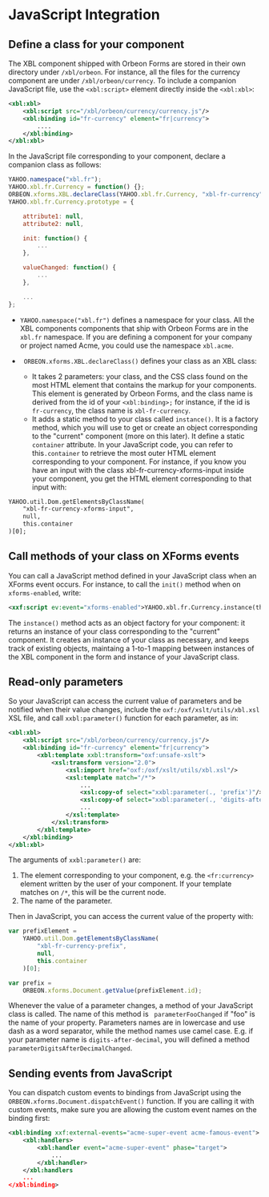 # JavaScript Integration

<!-- toc -->

## Define a class for your component

The XBL component shipped with Orbeon Forms are stored in their own directory under `/xbl/orbeon`. For instance, all the files for the currency component are under `/xbl/orbeon/currency`. To include a companion JavaScript file, use the `<xbl:script>` element directly inside the `<xbl:xbl>`:

```xml
<xbl:xbl>
    <xbl:script src="/xbl/orbeon/currency/currency.js"/>
    <xbl:binding id="fr-currency" element="fr|currency">
        ....
    </xbl:binding>
</xbl:xbl>
```

In the JavaScript file corresponding to your component, declare a companion class as follows:

```javascript
YAHOO.namespace("xbl.fr");
YAHOO.xbl.fr.Currency = function() {};
ORBEON.xforms.XBL.declareClass(YAHOO.xbl.fr.Currency, "xbl-fr-currency");
YAHOO.xbl.fr.Currency.prototype = {

    attribute1: null,
    attribute2: null,

    init: function() {
        ...
    },

    valueChanged: function() {
        ...
    },

    ...
};
```

* `YAHOO.namespace("xbl.fr")` defines a namespace for your class. All the XBL components components that ship with Orbeon Forms are in the `xbl.fr` namespace. If you are defining a component for your company or project named Acme, you could use the namespace `xbl.acme`.

* ` ORBEON.xforms.XBL.declareClass()` defines your class as an XBL class:
    * It takes 2 parameters: your class, and the CSS class found on the most HTML element that contains the markup for your components. This element is generated by Orbeon Forms, and the class name is derived from the id of your `<xbl:binding>;` for instance, if the id is `fr-currency`, the class name is `xbl-fr-currency`.
    * It adds a static method to your class called `instance()`. It is a factory method, which you will use to get or create an object corresponding to the "current" component (more on this later).
It define a static `container` attribute. In your JavaScript code, you can refer to this`.container` to retrieve the most outer HTML element corresponding to your component. For instance, if you know you have an input with the class xbl-fr-currency-xforms-input inside your component, you get the HTML element corresponding to that input with:

```xml
YAHOO.util.Dom.getElementsByClassName(
    "xbl-fr-currency-xforms-input",
    null,
    this.container
)[0];
```

## Call methods of your class on XForms events

You can call a JavaScript method defined in your JavaScript class when an XForms event occurs. For instance, to call the `init()` method when on `xforms-enabled`, write:

```xml
<xxf:script ev:event="xforms-enabled">YAHOO.xbl.fr.Currency.instance(this).init();</xxf:script>
```

The `instance()` method acts as an object factory for your component: it returns an instance of your class corresponding to the "current" component. It creates an instance of your class as necessary, and keeps track of existing objects, maintaing a 1-to-1 mapping between instances of the XBL component in the form and instance of your JavaScript class.

## Read-only parameters

So your JavaScript can access the current value of parameters and be notified when their value changes, include the `oxf:/oxf/xslt/utils/xbl.xsl` XSL file, and call `xxbl:parameter()` function for each parameter, as in:

```xml
<xbl:xbl>
    <xbl:script src="/xbl/orbeon/currency/currency.js"/>
    <xbl:binding id="fr-currency" element="fr|currency">
        <xbl:template xxbl:transform="oxf:unsafe-xslt">
            <xsl:transform version="2.0">
                <xsl:import href="oxf:/oxf/xslt/utils/xbl.xsl"/>
                <xsl:template match="/*">
                    ...
                    <xsl:copy-of select="xxbl:parameter(., 'prefix')"/>
                    <xsl:copy-of select="xxbl:parameter(., 'digits-after-decimal')"/>
                    ...
                </xsl:template>
            </xsl:transform>
        </xbl:template>
    </xbl:binding>
</xbl:xbl>
```

The arguments of `xxbl:parameter()` are:

1. The element corresponding to your component, e.g. the `<fr:currency>` element written by the user of your component. If your template matches on `/*`, this will be the current node.
2. The name of the parameter.

Then in JavaScript, you can access the current value of the property with:

```javascript
var prefixElement =
    YAHOO.util.Dom.getElementsByClassName(
        "xbl-fr-currency-prefix",
        null,
        this.container
    )[0];

var prefix =
    ORBEON.xforms.Document.getValue(prefixElement.id);
```

Whenever the value of a parameter changes, a method of your JavaScript class is called. The name of this method is ` parameterFooChanged` if "foo" is the name of your property. Parameters names are in lowercase and use dash as a word separator, while the method names use camel case. E.g. if your parameter name is `digits-after-decimal`, you will defined a method `parameterDigitsAfterDecimalChanged`.

## Sending events from JavaScript

You can dispatch custom events to bindings from JavaScript using the `ORBEON.xforms.Document.dispatchEvent()` function. If  you are calling it with custom events, make sure you are allowing the custom event names on the binding first:

```xml
<xbl:binding xxf:external-events="acme-super-event acme-famous-event">
    <xbl:handlers>
        <xbl:handler event="acme-super-event" phase="target">
            ...
        </xbl:handler>
    </xbl:handlers
    ...
</xbl:binding>
```

